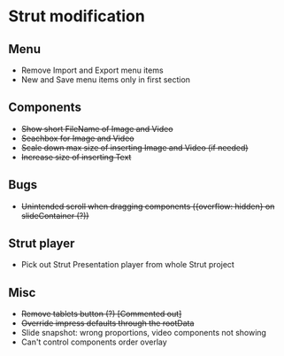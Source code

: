 Strut modification
==================

## Menu
+ Remove Import and Export menu items
+ New and Save menu items only in first section

## Components
+ ~~Show short FileName of Image and Video~~
+ ~~Seachbox for Image and Video~~
+ ~~Scale down max size of inserting Image and Video (if needed)~~
+ ~~Increase size of inserting Text~~

## Bugs
+ ~~Unintended scroll when dragging components ({overflow: hidden} on slideContainer (?))~~

## Strut player
+ Pick out Strut Presentation player from whole Strut project

## Misc
+ ~~Remove tablets button (?) [Commented out]~~
+ ~~Override impress defaults through the rootData~~
+ Slide snapshot: wrong proportions, video components not showing
+ Can't control components order overlay